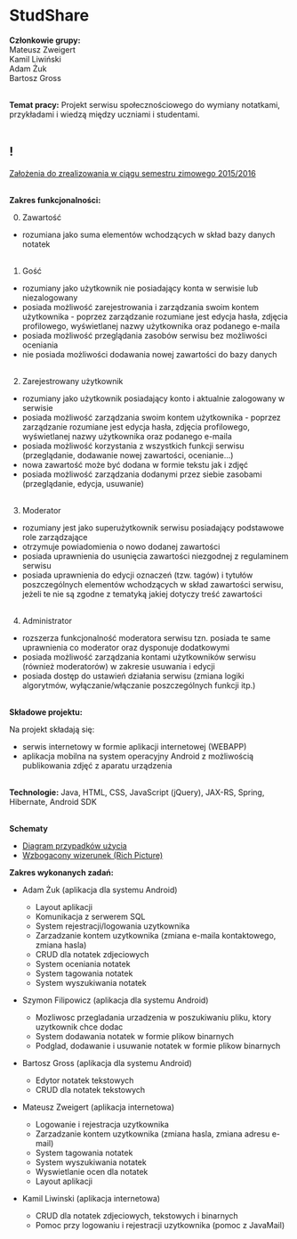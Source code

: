 # StudShare

<b>Członkowie grupy:</b><br />
Mateusz Zweigert<br />
Kamil Liwiński<br />
Adam Żuk<br />
Bartosz Gross<br /><br />

<b>Temat pracy:</b> Projekt serwisu społecznościowego do wymiany notatkami, przykładami i wiedzą między uczniami i studentami.<br /><br />

<h2><b>! </b></h2><a href="https://github.com/StudShare/StudShare/blob/master/TODO.md">Założenia do zrealizowania w ciągu semestru zimowego 2015/2016</a><br /><br />

<b>Zakres funkcjonalności:</b>

0. Zawartość
  - rozumiana jako suma elementów wchodzących w skład bazy danych notatek<br /><br />

1. Gość
  - rozumiany jako użytkownik nie posiadający konta w serwisie lub niezalogowany<br />
  - posiada możliwość zarejestrowania i zarządzania swoim kontem użytkownika - poprzez zarządzanie rozumiane jest edycja hasła, zdjęcia profilowego, wyświetlanej nazwy użytkownika oraz podanego e-maila<br />
  - posiada możliwość przeglądania zasobów serwisu bez możliwości oceniania<br />
  - nie posiada możliwości dodawania nowej zawartości do bazy danych<br /><br />

2. Zarejestrowany użytkownik
  - rozumiany jako użytkownik posiadający konto i aktualnie zalogowany w serwisie<br />
  - posiada możliwość zarządzania swoim kontem użytkownika - poprzez zarządzanie rozumiane jest edycja hasła, zdjęcia profilowego, wyświetlanej nazwy użytkownika oraz podanego e-maila<br />
  - posiada możliwość korzystania z wszystkich funkcji serwisu (przeglądanie, dodawanie nowej zawartości, ocenianie...)<br />
  - nowa zawartość może być dodana w formie tekstu jak i zdjęć<br />
  - posiada możliwość zarządzania dodanymi przez siebie zasobami (przeglądanie, edycja, usuwanie)<br /><br />

3. Moderator
  - rozumiany jest jako superużytkownik serwisu posiadający podstawowe role zarządzające<br />
  - otrzymuje powiadomienia o nowo dodanej zawartości<br />
  - posiada uprawnienia do usunięcia zawartości niezgodnej z regulaminem serwisu<br />
  - posiada uprawnienia do edycji oznaczeń (tzw. tagów) i tytułów poszczególnych elementów wchodzących w skład zawartości serwisu, jeżeli te nie są zgodne z tematyką jakiej dotyczy treść zawartości<br /><br />

4. Administrator
  - rozszerza funkcjonalność moderatora serwisu tzn. posiada te same uprawnienia co moderator oraz dysponuje dodatkowymi<br />
  - posiada możliwość zarządzania kontami użytkowników serwisu (również moderatorów) w zakresie usuwania i edycji<br />
  - posiada dostęp do ustawień działania serwisu (zmiana logiki algorytmów, wyłączanie/włączanie poszczególnych funkcji itp.)<br /><br />

<b>Składowe projektu:</b>

Na projekt składają się:

  - serwis internetowy w formie aplikacji internetowej (WEBAPP)
  - aplikacja mobilna na system operacyjny Android z możliwością publikowania zdjęć z aparatu urządzenia<br /><br />

<b>Technologie:</b> Java, HTML, CSS, JavaScript (jQuery), JAX-RS, Spring, Hibernate, Android SDK<br /><br />

<b>Schematy</b><br />

  - <a href="http://oi66.tinypic.com/2bb9qb.jpg" target="_blank">Diagram przypadków użycia</a>
  - <a href="http://i68.tinypic.com/2ufrj2a.jpg" target="_blank">Wzbogacony wizerunek (Rich Picture)</a>

<b>Zakres wykonanych zadań:</b><br />

  - Adam Żuk (aplikacja dla systemu Android)
    - Layout aplikacji
    - Komunikacja z serwerem SQL
    - System rejestracji/logowania uzytkownika
    - Zarzadzanie kontem uzytkownika (zmiana e-maila kontaktowego, zmiana hasla)
    - CRUD dla notatek zdjeciowych
    - System oceniania notatek
    - System tagowania notatek
    - System wyszukiwania notatek
  
  - Szymon Filipowicz (aplikacja dla systemu Android)
    - Mozliwosc przegladania urzadzenia w poszukiwaniu pliku, ktory uzytkownik chce dodac
    - System dodawania notatek w formie plikow binarnych 
    - Podglad, dodawanie i usuwanie notatek w formie plikow binarnych
  
  - Bartosz Gross (aplikacja dla systemu Android)
    - Edytor notatek tekstowych
    - CRUD dla notatek tekstowych
   
  - Mateusz Zweigert (aplikacja internetowa)
    - Logowanie i rejestracja uzytkownika
    - Zarzadzanie kontem uzytkownika (zmiana hasla, zmiana adresu e-mail)
    - System tagowania notatek
    - System wyszukiwania notatek
    - Wyswietlanie ocen dla notatek
    - Layout aplikacji
  
  - Kamil Liwinski (aplikacja internetowa)
    - CRUD dla notatek zdjeciowych, tekstowych i binarnych
    - Pomoc przy logowaniu i rejestracji uzytkownika (pomoc z JavaMail)
